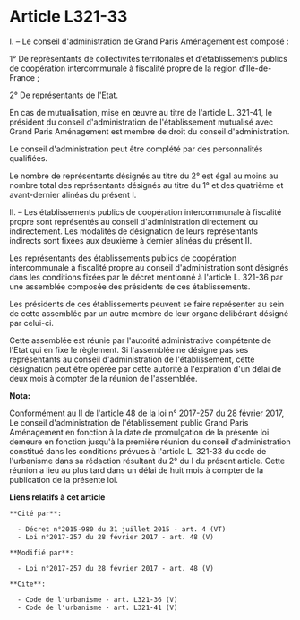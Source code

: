 # Article L321-33

I. – Le conseil d'administration de Grand Paris Aménagement est composé : 

1° De représentants de collectivités territoriales et d'établissements publics de coopération intercommunale à fiscalité
propre de la région d'Ile-de-France ; 

2° De représentants de l'Etat. 

En cas de mutualisation, mise en œuvre au titre de l'article L. 321-41, le président du conseil d'administration de
l'établissement mutualisé avec Grand Paris Aménagement est membre de droit du conseil d'administration. 

Le conseil d'administration peut être complété par des personnalités qualifiées. 

Le nombre de représentants désignés au titre du 2° est égal au moins au nombre total des représentants désignés au titre du
1° et des quatrième et avant-dernier alinéas du présent I. 

II. – Les établissements publics de coopération intercommunale à fiscalité propre sont représentés au conseil
d'administration directement ou indirectement. Les modalités de désignation de leurs représentants indirects sont fixées aux
deuxième à dernier alinéas du présent II. 

Les représentants des établissements publics de coopération intercommunale à fiscalité propre au conseil d'administration
sont désignés dans les conditions fixées par le décret mentionné à l'article L. 321-36 par une assemblée composée des
présidents de ces établissements. 

Les présidents de ces établissements peuvent se faire représenter au sein de cette assemblée par un autre membre de leur
organe délibérant désigné par celui-ci. 

Cette assemblée est réunie par l'autorité administrative compétente de l'Etat qui en fixe le règlement. Si l'assemblée ne
désigne pas ses représentants au conseil d'administration de l'établissement, cette désignation peut être opérée par cette
autorité à l'expiration d'un délai de deux mois à compter de la réunion de l'assemblée.

**Nota:**

Conformément au II de l'article 48 de la loi n° 2017-257 du 28 février 2017, Le conseil d'administration de l'établissement
public Grand Paris Aménagement en fonction à la date de promulgation de la présente loi demeure en fonction jusqu'à la
première réunion du conseil d'administration constitué dans les conditions prévues à l'article L. 321-33 du code de
l'urbanisme dans sa rédaction résultant du 2° du I du présent article. Cette réunion a lieu au plus tard dans un délai de
huit mois à compter de la publication de la présente loi.

**Liens relatifs à cet article**

	**Cité par**:

	  - Décret n°2015-980 du 31 juillet 2015 - art. 4 (VT)
	  - Loi n°2017-257 du 28 février 2017 - art. 48 (V)

	**Modifié par**:

	  - Loi n°2017-257 du 28 février 2017 - art. 48 (V)

	**Cite**:

	  - Code de l'urbanisme - art. L321-36 (V)
	  - Code de l'urbanisme - art. L321-41 (V)
